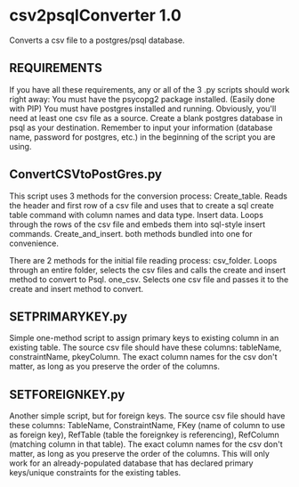 # csv2psqlConverter 1.0
Converts a csv file to a postgres/psql database.

## REQUIREMENTS
If you have all these requirements, any or all of the 3 .py scripts should work right away:
You must have the psycopg2 package installed. (Easily done with PIP)
You must have postgres installed and running.
Obviously, you'll need at least one csv file as a source.
Create a blank postgres database in psql as your destination.
Remember to input your information (database name, password for postgres, etc.) in the beginning of the script you are using.

## ConvertCSVtoPostGres.py
This script uses 3 methods for the conversion process:
Create_table. Reads the header and first row of a csv file and uses that to create a sql create table command with column names and data type.
Insert data. Loops through the rows of the csv file and embeds them into sql-style insert commands.
Create_and_insert. both methods bundled into one for convenience.

There are 2 methods for the initial file reading process:
csv_folder. Loops through an entire folder, selects the csv files and calls the create and insert method to convert to Psql.
one_csv. Selects one csv file and passes it to the create and insert method to convert.

## SETPRIMARYKEY.py
Simple one-method script to assign primary keys to existing column in an existing table.
The source csv file should have these columns: tableName, constraintName, pkeyColumn. 
The exact column names for the csv don't matter, as long as you preserve the order of the columns.

## SETFOREIGNKEY.py
Another simple script, but for foreign keys.
The source csv file should have these columns: TableName, ConstraintName, FKey (name of column to use as foreign key), RefTable (table the foreignkey is referencing), RefColumn (matching column in that table).
The exact column names for the csv don't matter, as long as you preserve the order of the columns.
This will only work for an already-populated database that has declared primary keys/unique constraints for the existing tables.
